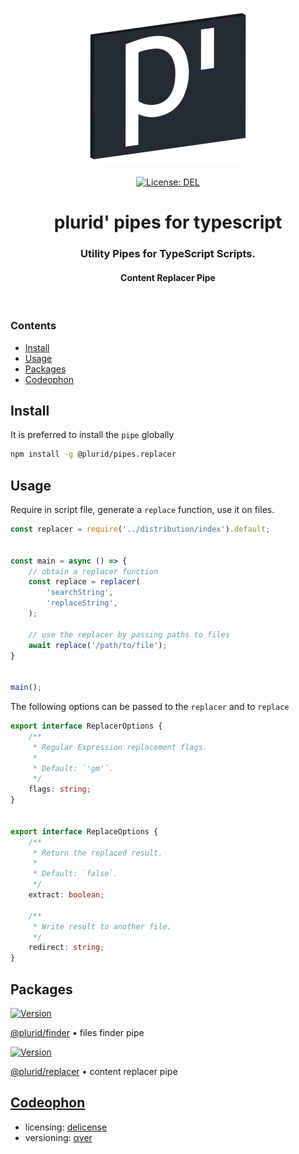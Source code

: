 <p align="center">
    <img src="https://raw.githubusercontent.com/plurid/plurid-pipes-typescript/master/about/identity/plurid-logo.png" height="250px">
    <br />
    <br />
    <a target="_blank" href="https://github.com/plurid/plurid-pipes-typescript/blob/master/LICENSE">
        <img src="https://img.shields.io/badge/license-DEL-blue.svg?colorB=1380C3&style=for-the-badge" alt="License: DEL">
    </a>
</p>



<h1 align="center">
    plurid' pipes for typescript
</h1>


<h3 align="center">
    Utility Pipes for TypeScript Scripts.
</h3>


<h4 align="center">
    Content Replacer Pipe
</h4>


<br />



### Contents

+ [Install](#install)
+ [Usage](#usage)
+ [Packages](#packages)
+ [Codeophon](#codeophon)



## Install

It is preferred to install the `pipe` globally

``` bash
npm install -g @plurid/pipes.replacer
```



## Usage

Require in script file, generate a `replace` function, use it on files.

``` javascript
const replacer = require('../distribution/index').default;


const main = async () => {
    // obtain a replacer function
    const replace = replacer(
        'searchString',
        'replaceString',
    );

    // use the replacer by passing paths to files
    await replace('/path/to/file');
}


main();
```


The following options can be passed to the `replacer` and to `replace`

``` typescript
export interface ReplacerOptions {
    /**
     * Regular Expression replacement flags.
     *
     * Default: `'gm'`.
     */
    flags: string;
}


export interface ReplaceOptions {
    /**
     * Return the replaced result.
     *
     * Default: `false`.
     */
    extract: boolean;

    /**
     * Write result to another file.
     */
    redirect: string;
}
```



## Packages

<a target="_blank" href="https://www.npmjs.com/package/@plurid/finder">
    <img src="https://img.shields.io/npm/v/@plurid/finder.svg?logo=npm&colorB=1380C3&style=for-the-badge" alt="Version">
</a>

[@plurid/finder][finder] • files finder pipe

[finder]: https://github.com/plurid/finder-typescript/tree/master/packages/finder


<a target="_blank" href="https://www.npmjs.com/package/@plurid/replacer">
    <img src="https://img.shields.io/npm/v/@plurid/replacer.svg?logo=npm&colorB=1380C3&style=for-the-badge" alt="Version">
</a>

[@plurid/replacer][replacer] • content replacer pipe

[replacer]: https://github.com/plurid/replacer-typescript/tree/master/packages/replacer



## [Codeophon](https://github.com/ly3xqhl8g9/codeophon)

+ licensing: [delicense](https://github.com/ly3xqhl8g9/delicense)
+ versioning: [αver](https://github.com/ly3xqhl8g9/alpha-versioning)
